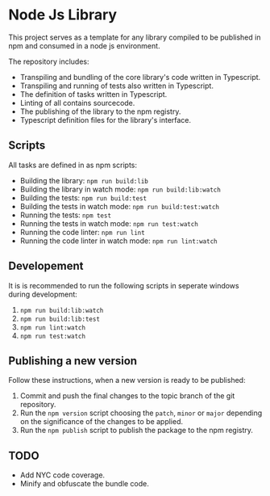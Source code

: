 # Node Js Library

This project serves as a template for any library compiled to be published in npm and consumed in a node js environment.

The repository includes:
- Transpiling and bundling of the core library's code written in Typescript.
- Transpiling and running of tests also written in Typescript.
- The definition of tasks written in Typescript.
- Linting of all contains sourcecode.
- The publishing of the library to the npm registry.
- Typescript definition files for the library's interface.

## Scripts

All tasks are defined in as npm scripts:

- Building the library: `npm run build:lib`
- Building the library in watch mode: `npm run build:lib:watch`
- Building the tests: `npm run build:test`
- Building the tests in watch mode: `npm run build:test:watch`
- Running the tests: `npm test`
- Running the tests in watch mode: `npm run test:watch`
- Running the code linter: `npm run lint`
- Running the code linter in watch mode: `npm run lint:watch`

## Developement

It is is recommended to run the following scripts in seperate windows during development:
1. `npm run build:lib:watch`
2. `npm run build:lib:test`
3. `npm run lint:watch`
4. `npm run test:watch`

## Publishing a new version

Follow these instructions, when a new version is ready to be published:
1. Commit and push the final changes to the topic branch of the git repository.
2. Run the `npm version` script choosing the `patch`, `minor` or `major` depending on the significance of the changes to be applied.
3. Run the `npm publish` script to publish the package to the npm registry.

## TODO

- Add NYC code coverage.
- Minify and obfuscate the bundle code.
